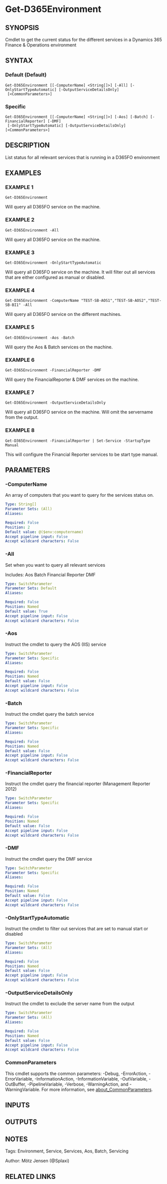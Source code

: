 ﻿---
external help file: d365fo.tools-help.xml
Module Name: d365fo.tools
online version:
schema: 2.0.0
---

# Get-D365Environment

## SYNOPSIS
Cmdlet to get the current status for the different services in a Dynamics 365 Finance & Operations environment

## SYNTAX

### Default (Default)
```
Get-D365Environment [[-ComputerName] <String[]>] [-All] [-OnlyStartTypeAutomatic] [-OutputServiceDetailsOnly]
 [<CommonParameters>]
```

### Specific
```
Get-D365Environment [[-ComputerName] <String[]>] [-Aos] [-Batch] [-FinancialReporter] [-DMF]
 [-OnlyStartTypeAutomatic] [-OutputServiceDetailsOnly] [<CommonParameters>]
```

## DESCRIPTION
List status for all relevant services that is running in a D365FO environment

## EXAMPLES

### EXAMPLE 1
```
Get-D365Environment
```

Will query all D365FO service on the machine.

### EXAMPLE 2
```
Get-D365Environment -All
```

Will query all D365FO service on the machine.

### EXAMPLE 3
```
Get-D365Environment -OnlyStartTypeAutomatic
```

Will query all D365FO service on the machine.
It will filter out all services that are either configured as manual or disabled.

### EXAMPLE 4
```
Get-D365Environment -ComputerName "TEST-SB-AOS1","TEST-SB-AOS2","TEST-SB-BI1" -All
```

Will query all D365FO service on the different machines.

### EXAMPLE 5
```
Get-D365Environment -Aos -Batch
```

Will query the Aos & Batch services on the machine.

### EXAMPLE 6
```
Get-D365Environment -FinancialReporter -DMF
```

Will query the FinancialReporter & DMF services on the machine.

### EXAMPLE 7
```
Get-D365Environment -OutputServiceDetailsOnly
```

Will query all D365FO service on the machine.
Will omit the servername from the output.

### EXAMPLE 8
```
Get-D365Environment -FinancialReporter | Set-Service -StartupType Manual
```

This will configure the Financial Reporter services to be start type manual.

## PARAMETERS

### -ComputerName
An array of computers that you want to query for the services status on.

```yaml
Type: String[]
Parameter Sets: (All)
Aliases:

Required: False
Position: 2
Default value: @($env:computername)
Accept pipeline input: False
Accept wildcard characters: False
```

### -All
Set when you want to query all relevant services

Includes:
Aos
Batch
Financial Reporter
DMF

```yaml
Type: SwitchParameter
Parameter Sets: Default
Aliases:

Required: False
Position: Named
Default value: True
Accept pipeline input: False
Accept wildcard characters: False
```

### -Aos
Instruct the cmdlet to query the AOS (IIS) service

```yaml
Type: SwitchParameter
Parameter Sets: Specific
Aliases:

Required: False
Position: Named
Default value: False
Accept pipeline input: False
Accept wildcard characters: False
```

### -Batch
Instruct the cmdlet query the batch service

```yaml
Type: SwitchParameter
Parameter Sets: Specific
Aliases:

Required: False
Position: Named
Default value: False
Accept pipeline input: False
Accept wildcard characters: False
```

### -FinancialReporter
Instruct the cmdlet query the financial reporter (Management Reporter 2012)

```yaml
Type: SwitchParameter
Parameter Sets: Specific
Aliases:

Required: False
Position: Named
Default value: False
Accept pipeline input: False
Accept wildcard characters: False
```

### -DMF
Instruct the cmdlet query the DMF service

```yaml
Type: SwitchParameter
Parameter Sets: Specific
Aliases:

Required: False
Position: Named
Default value: False
Accept pipeline input: False
Accept wildcard characters: False
```

### -OnlyStartTypeAutomatic
Instruct the cmdlet to filter out services that are set to manual start or disabled

```yaml
Type: SwitchParameter
Parameter Sets: (All)
Aliases:

Required: False
Position: Named
Default value: False
Accept pipeline input: False
Accept wildcard characters: False
```

### -OutputServiceDetailsOnly
Instruct the cmdlet to exclude the server name from the output

```yaml
Type: SwitchParameter
Parameter Sets: (All)
Aliases:

Required: False
Position: Named
Default value: False
Accept pipeline input: False
Accept wildcard characters: False
```

### CommonParameters
This cmdlet supports the common parameters: -Debug, -ErrorAction, -ErrorVariable, -InformationAction, -InformationVariable, -OutVariable, -OutBuffer, -PipelineVariable, -Verbose, -WarningAction, and -WarningVariable. For more information, see [about_CommonParameters](http://go.microsoft.com/fwlink/?LinkID=113216).

## INPUTS

## OUTPUTS

## NOTES
Tags: Environment, Service, Services, Aos, Batch, Servicing

Author: Mötz Jensen (@Splaxi)

## RELATED LINKS
